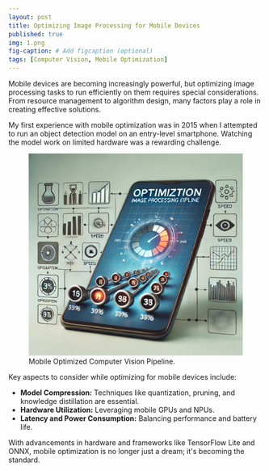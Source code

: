```yaml
---
layout: post
title: Optimizing Image Processing for Mobile Devices
published: true
img: 1.png
fig-caption: # Add figcaption (optional)
tags: [Computer Vision, Mobile Optimization]
---
```


Mobile devices are becoming increasingly powerful, but optimizing image processing tasks to run efficiently on them requires special considerations. From resource management to algorithm design, many factors play a role in creating effective solutions.

My first experience with mobile optimization was in 2015 when I attempted to run an object detection model on an entry-level smartphone. Watching the model work on limited hardware was a rewarding challenge.

<p align="center">
  <figure>
  <img width="800" height="400" alt='Optimized Mobile Processing' src='/images/optimization/1.png'/>
   <figcaption>Mobile Optimized Computer Vision Pipeline.</figcaption>
  </figure>
</p>

Key aspects to consider while optimizing for mobile devices include:

- **Model Compression:** Techniques like quantization, pruning, and knowledge distillation are essential.
- **Hardware Utilization:** Leveraging mobile GPUs and NPUs.
- **Latency and Power Consumption:** Balancing performance and battery life.

With advancements in hardware and frameworks like TensorFlow Lite and ONNX, mobile optimization is no longer just a dream; it's becoming the standard.
